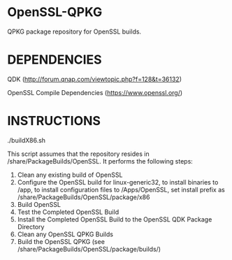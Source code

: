 OpenSSL-QPKG
============

QPKG package repository for OpenSSL builds.


DEPENDENCIES
============

QDK (http://forum.qnap.com/viewtopic.php?f=128&t=36132)

OpenSSL Compile Dependencies (https://www.openssl.org/)


INSTRUCTIONS
============

./buildX86.sh

This script assumes that the repository resides in /share/PackageBuilds/OpenSSL.
It performs the following steps:
  1. Clean any existing build of OpenSSL
  2. Configure the OpenSSL build for linux-generic32, to install binaries to /app, to 
     install configuration files to /Apps/OpenSSL, set install prefix as 
     /share/PackageBuilds/OpenSSL/package/x86
  3. Build OpenSSL
  4. Test the Completed OpenSSL Build
  5. Install the Completed OpenSSL Build to the OpenSSL QDK Package Directory
  6. Clean any OpenSSL QPKG Builds
  7. Build the OpenSSL QPKG (see /share/PackageBuilds/OpenSSL/package/builds/)
